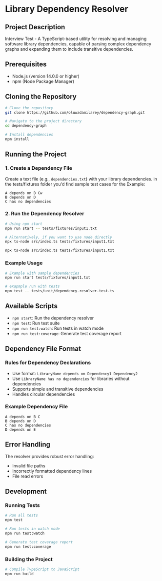# Library Dependency Resolver

## Project Description

Interview Test - A TypeScript-based utility for resolving and managing software library dependencies, capable of parsing complex dependency graphs and expanding them to include transitive dependencies.

## Prerequisites

- Node.js (version 14.0.0 or higher)
- npm (Node Package Manager)

## Cloning the Repository

```bash
# Clone the repository
git clone https://github.com/oluwadamilarey/dependency-graph.git

# Navigate to the project directory
cd dependency-graph

# Install dependencies
npm install
```

## Running the Project

### 1. Create a Dependency File

Create a text file (e.g., `dependencies.txt`) with your library dependencies.
in the tests/fixtures folder you'd find sample test cases for the
Example:

```
A depends on B Cw
B depends on D
C has no dependencies
```

### 2. Run the Dependency Resolver

```bash
# Using npm start
npm run start -- tests/fixtures/input1.txt

# Alternatively, if you want to use node directly
npx ts-node src/index.ts tests/fixtures/input1.txt

npx ts-node src/index.ts tests/fixtures/input1.txt
```

### Example Usage

```bash
# Example with sample dependencies
npm run start tests/fixtures/input1.txt

# exapmple run with tests
npm test -- tests/unit/dependency-resolver.test.ts
```

## Available Scripts

- `npm start`: Run the dependency resolver
- `npm test`: Run test suite
- `npm run test:watch`: Run tests in watch mode
- `npm run test:coverage`: Generate test coverage report

## Dependency File Format

### Rules for Dependency Declarations

- Use format: `LibraryName depends on Dependency1 Dependency2`
- Use `LibraryName has no dependencies` for libraries without dependencies
- Supports simple and transitive dependencies
- Handles circular dependencies

### Example Dependency File

```
A depends on B C
B depends on D
C has no dependencies
D depends on E
```

## Error Handling

The resolver provides robust error handling:

- Invalid file paths
- Incorrectly formatted dependency lines
- File read errors

## Development

### Running Tests

```bash
# Run all tests
npm test

# Run tests in watch mode
npm run test:watch

# Generate test coverage report
npm run test:coverage
```

### Building the Project

```bash
# Compile TypeScript to JavaScript
npm run build
```
